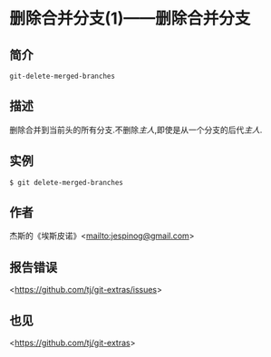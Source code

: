 
# 删除合并分支(1)——删除合并分支

## 简介

`git-delete-merged-branches`

## 描述

删除合并到当前头的所有分支.不删除*主人*,即使是从一个分支的后代*主人*.

## 实例

```
$ git delete-merged-branches
```

## 作者

杰斯的《埃斯皮诺》\<<mailto:jespinog@gmail.com>>

## 报告错误

\<<https://github.com/tj/git-extras/issues>>

## 也见

\<<https://github.com/tj/git-extras>>
